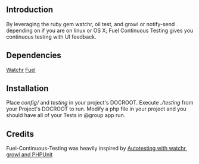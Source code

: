 ## Introduction
By leveraging the ruby gem watchr, oil test, and growl or notify-send depending on if you are on linux or OS X; Fuel Continuous Testing gives you continuous testing with UI feedback.

## Dependencies
[Watchr](https://github.com/mynyml/watchr "Watchr")
[Fuel](http://fuelphp.com/ "Fuel")

## Installation
Place *config/* and *testing* in your project's DOCROOT. Execute *./testing* from your Project's DOCROOT to run. Modify a php file in your project and you should have all of your Tests in @group app run.  

## Credits
Fuel-Continuous-Testing was heavily inspired by [Autotesting with watchr, growl and PHPUnit](http://criticallog.thornet.net/2011/03/08/autotesting-with-watchr-growl-and-phpunit/ "Autotesting with watchr, growl and PHPUnit")